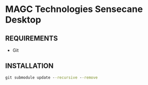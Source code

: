 # MAGC Technologies Sensecane Desktop

## REQUIREMENTS

* Git



## INSTALLATION

```cmd
git submodule update --recursive --remove
```


